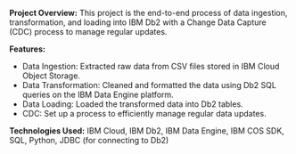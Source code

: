 **Project Overview:** 
This project is the end-to-end process of data ingestion, transformation, and loading into IBM Db2 with a Change Data Capture (CDC) process to manage regular updates.

**Features:**
- Data Ingestion: Extracted raw data from CSV files stored in IBM Cloud Object Storage.
- Data Transformation: Cleaned and formatted the data using Db2 SQL queries on the IBM Data Engine platform.
- Data Loading: Loaded the transformed data into Db2 tables.
- CDC: Set up a process to efficiently manage regular data updates.

**Technologies Used:** IBM Cloud, IBM Db2, IBM Data Engine, IBM COS SDK, SQL, Python, JDBC (for connecting to Db2)
